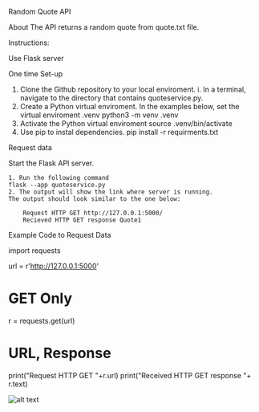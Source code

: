 Random Quote API

About
The API returns a random quote from quote.txt file.

Instructions:

Use Flask server

One time Set-up

1. Clone the Github repository to your local enviroment.
    i. In a terminal, navigate to the directory that contains quoteservice.py.
2. Create a Python virtual enviroment. In the examples below, set the virtual enviroment .venv
    python3 -m venv .venv
3. Activate the Python  virtual enviroment 
    source .venv/bin/activate
4. Use pip to instal dependencies.
    pip install -r requirments.txt

Request data

Start the Flask API server.

    1. Run the following command 
    flask --app quoteservice.py
    2. The output will show the link where server is running. 
    The output should look similar to the one below:

        Request HTTP GET http://127.0.0.1:5000/
        Recieved HTTP GET response Quote1

Example Code to Request Data 

import requests

url = r'http://127.0.0.1:5000'
# GET Only
r = requests.get(url)
# URL, Response 
print("Request HTTP GET "+r.url)
print("Received HTTP GET response "+ r.text)


![alt text](http://url/to/UML_mokshano.JPG)
